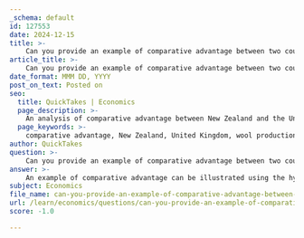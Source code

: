 ```yaml
---
_schema: default
id: 127553
date: 2024-12-15
title: >-
    Can you provide an example of comparative advantage between two countries?
article_title: >-
    Can you provide an example of comparative advantage between two countries?
date_format: MMM DD, YYYY
post_on_text: Posted on
seo:
  title: QuickTakes | Economics
  page_description: >-
    An analysis of comparative advantage between New Zealand and the United Kingdom in the production of wool and machinery, illustrating the benefits of specialization and trade based on opportunity costs.
  page_keywords: >-
    comparative advantage, New Zealand, United Kingdom, wool production, machinery production, opportunity cost, trade efficiency, specialization
author: QuickTakes
question: >-
    Can you provide an example of comparative advantage between two countries?
answer: >-
    An example of comparative advantage can be illustrated using the hypothetical production capabilities of New Zealand and the United Kingdom (UK) in two goods: machinery and wool.\n\nAssume the following production possibilities for each country:\n\n- **New Zealand** can produce:\n  - 30,000 metric tonnes of wool per year\n  - 6,000 units of machinery per year\n\n- **United Kingdom (UK)** can produce:\n  - 20,000 metric tonnes of wool per year\n  - 10,000 units of machinery per year\n\nTo determine comparative advantage, we need to calculate the opportunity cost for each country when producing one good over the other.\n\n1. **New Zealand's Opportunity Cost**:\n   - To produce 1 unit of machinery, New Zealand gives up the opportunity to produce 5 metric tonnes of wool (30,000 wool / 6,000 machinery).\n   - Conversely, to produce 1 metric tonne of wool, New Zealand gives up the opportunity to produce 1/5 (or 0.2) units of machinery.\n\n2. **UK's Opportunity Cost**:\n   - To produce 1 unit of machinery, the UK gives up the opportunity to produce 2 metric tonnes of wool (20,000 wool / 10,000 machinery).\n   - Conversely, to produce 1 metric tonne of wool, the UK gives up the opportunity to produce 0.5 units of machinery.\n\nFrom this analysis, we can see that:\n\n- New Zealand has a lower opportunity cost for producing wool (0.2 machinery per wool) compared to the UK (0.5 machinery per wool). Therefore, New Zealand has a comparative advantage in wool production.\n- The UK has a lower opportunity cost for producing machinery (5 wool per machinery) compared to New Zealand (2 wool per machinery). Thus, the UK has a comparative advantage in machinery production.\n\nIn conclusion, New Zealand should specialize in wool production, while the UK should specialize in machinery production. By trading, both countries can benefit from their respective comparative advantages, leading to increased overall efficiency and gains from trade.
subject: Economics
file_name: can-you-provide-an-example-of-comparative-advantage-between-two-countries.md
url: /learn/economics/questions/can-you-provide-an-example-of-comparative-advantage-between-two-countries
score: -1.0

---
```


&nbsp;